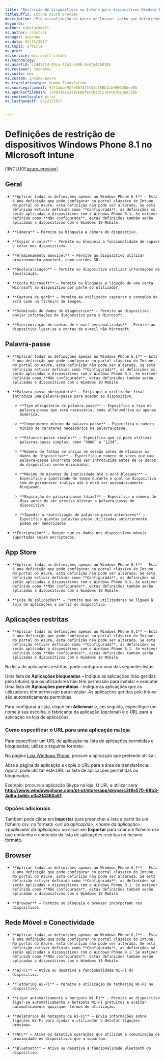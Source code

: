 ```yaml
---
title: "Restrição de dispositivos no Intune para dispositivos Windows Phone 8.1"
titleSuffix: Intune Azure preview
description: "Pré-visualização do Azure no Intune: saiba que definições do Intune pode utilizar para controlar as definições dos dispositivos e a funcionalidade em dispositivos Windows Phone 8.1."
keywords: 
author: robstackmsft
ms.author: robstack
manager: angrobe
ms.date: 02/15/2017
ms.topic: article
ms.prod: 
ms.service: microsoft-intune
ms.technology: 
ms.assetid: c2d42714-49ca-43b3-b080-2e67a4268198
ms.reviewer: heenamac
ms.suite: ems
ms.custom: intune-azure
ms.translationtype: Human Translation
ms.sourcegitcommit: 9ff1adae93fe6873f5551cf58b1a2e89638dee85
ms.openlocfilehash: 754833026331868efebcbcd157e8ce76e3ae35bb
ms.contentlocale: pt-pt
ms.lasthandoff: 05/23/2017


---
```


# <a name="windows-phone-81-device-restriction-settings-in-microsoft-intune"></a>Definições de restrição de dispositivos Windows Phone 8.1 no Microsoft Intune

[!INCLUDE[azure_preview](./includes/azure_preview.md)]

## <a name="general"></a>Geral
-     **Aplicar todas as definições apenas ao Windows Phone 8.1** – Esta é uma definição que pode configurar no portal clássico do Intune. No portal do Azure, esta definição não pode ser alterada. Se esta definição estiver definida como **Configurada**, as definições só serão aplicadas a dispositivos com o Windows Phone 8.1. Se estiver definida como **Não configurada**, estas definições também serão aplicadas a dispositivos com o Windows 10 Mobile.
-     **Câmara** – Permite ou bloqueia a câmara do dispositivo.
-     **Copiar e colar** – Permite ou bloqueia a funcionalidade de copiar e colar nos dispositivos.
-     **Armazenamento amovível** – Permite ao dispositivo utilizar armazenamento amovível, como cartões SD.
-     **Geolocalização** – Permite ao dispositivo utilizar informações de localização.
-     **Conta Microsoft** – Permita ou bloqueie a ligação de uma conta Microsoft ao dispositivo por parte do utilizador.
-     **Captura de ecrã** – Permite ao utilizador capturar o conteúdo do ecrã como um ficheiro de imagem.
-     **Submissão de dados de diagnóstico** – Permite ao dispositivo enviar informações de diagnóstico para a Microsoft.
-     **Sincronização de contas de e-mail personalizadas** – Permite ao dispositivo ligar-se a contas de e-mail não Microsoft.

## <a name="password"></a>Palavra-passe
-     **Aplicar todas as definições apenas ao Windows Phone 8.1** – Esta é uma definição que pode configurar no portal clássico do Intune. No portal do Azure, esta definição não pode ser alterada. Se esta definição estiver definida como **Configurada**, as definições só serão aplicadas a dispositivos com o Windows Phone 8.1. Se estiver definida como **Não configurada**, estas definições também serão aplicadas a dispositivos com o Windows 10 Mobile.
-     **Palavra-passe obrigatória** – Exija que o utilizador final introduza uma palavra-passe para aceder ao dispositivo.
    -     **Tipo obrigatório de palavra-passe** – Especifica o tipo de palavra-passe que será necessária, como alfanumérica ou apenas numérica.
    -     **Comprimento mínimo da palavra-passe** – Especifica o número mínimo de carateres necessários na palavra-passe.
    -     **Palavras-passe simples** – Especifica que se pode utilizar palavras-passe simples, como “0000” e “1234”.
    -     **Número de falhas de início de sessão antes de eliminar os dados do dispositivo** – Especifica o número de vezes que uma palavra-passe incorreta pode ser introduzida antes de os dados do dispositivo serem eliminados.
    -     **Máximo de minutos de inatividade até o ecrã bloquear** – Especifica a quantidade de tempo durante o qual um dispositivo tem de permanecer inativo até o ecrã ser automaticamente bloqueado.
    -     **Expiração de palavra-passe (dias)** – Especifica o número de dias antes de ser preciso alterar a palavra-passe do dispositivo.
    -     **Impedir a reutilização de palavras-passe anteriores** – Especifica quantas palavras-passe utilizadas anteriormente podem ser memorizadas.
-     **Encriptação** – Requer que os dados nos dispositivos móveis suportados sejam encriptados.

## <a name="app-store"></a>App Store
-     **Aplicar todas as definições apenas ao Windows Phone 8.1** – Esta é uma definição que pode configurar no portal clássico do Intune. No portal do Azure, esta definição não pode ser alterada. Se esta definição estiver definida como **Configurada**, as definições só serão aplicadas a dispositivos com o Windows Phone 8.1. Se estiver definida como **Não configurada**, estas definições também serão aplicadas a dispositivos com o Windows 10 Mobile.
-     **Loja de aplicações** – Permite que os utilizadores se liguem à loja de aplicações a partir do dispositivo.

## <a name="restricted-apps"></a>Aplicações restritas

-     **Aplicar todas as definições apenas ao Windows Phone 8.1** – Esta é uma definição que pode configurar no portal clássico do Intune. No portal do Azure, esta definição não pode ser alterada. Se esta definição estiver definida como **Configurada**, as definições só serão aplicadas a dispositivos com o Windows Phone 8.1. Se estiver definida como **Não configurada**, estas definições também serão aplicadas a dispositivos com o Windows 10 Mobile.

Na lista de aplicações restritas, pode configurar uma das seguintes listas:

Uma lista de **Aplicações bloqueadas** – Indique as aplicações (não geridas pelo Intune) que os utilizadores não têm permissão para instalar e executar.
Uma lista de **Aplicações permitidas** – Indique as aplicações que os utilizadores têm permissão para instalar. As aplicações geridas pelo Intune são automaticamente permitidas.

Para configurar a lista, clique em **Adicionar** e, em seguida, especifique um nome à sua escolha, o fabricante da aplicação (opcional) e o URL para a aplicação na loja de aplicações.

### <a name="how-to-specify-the-url-to-an-app-in-the-store"></a>Como especificar o URL para uma aplicação na loja

Para especificar um URL de aplicação na lista de aplicações permitidas e bloqueadas, utilize o seguinte formato:

Na página [Loja Windows Phone](https://www.microsoft.com/store/apps/windows-phone), procure a aplicação que pretende utilizar.

Abra a página da aplicação e copie o URL para a área de transferência. Agora, pode utilizar este URL na lista de aplicações permitidas ou bloqueadas.

Exemplo: procure a aplicação Skype na loja. O URL a utilizar será **http://www.windowsphone.com/pt-pt/store/app/skype/c3f8e570-68b3-4d6a-bdbb-c0a3f4360a51**.



### <a name="additional-options"></a>Opções adicionais

Também pode clicar em **Importar** para preencher a lista a partir de um ficheiro csv, no formato <*url da aplicação*>, <*nome da aplicação*>, <*publicador da aplicação*> ou clicar em **Exportar** para criar um ficheiro csv que contenha o conteúdo da lista de aplicações restritas no mesmo formato.


## <a name="browser"></a>Browser
-     **Aplicar todas as definições apenas ao Windows Phone 8.1** – Esta é uma definição que pode configurar no portal clássico do Intune. No portal do Azure, esta definição não pode ser alterada. Se esta definição estiver definida como **Configurada**, as definições só serão aplicadas a dispositivos com o Windows Phone 8.1. Se estiver definida como **Não configurada**, estas definições também serão aplicadas a dispositivos com o Windows 10 Mobile.
-     **Browser** – Permite ou bloqueia o browser incorporado nos dispositivos.

## <a name="cellular-and-connectivity"></a>Rede Móvel e Conectividade
-     **Aplicar todas as definições apenas ao Windows Phone 8.1** – Esta é uma definição que pode configurar no portal clássico do Intune. No portal do Azure, esta definição não pode ser alterada. Se esta definição estiver definida como **Configurada**, as definições só serão aplicadas a dispositivos com o Windows Phone 8.1. Se estiver definida como **Não configurada**, estas definições também serão aplicadas a dispositivos com o Windows 10 Mobile.
-     **Wi-Fi** – Ativa ou desativa a funcionalidade Wi-Fi do dispositivo.
-     **Tethering Wi-Fi** – Permite a utilização de tethering Wi-Fi no dispositivo.
-     **Ligar automaticamente a hotspots Wi-Fi** – Permite ao dispositivo ligar-se automaticamente a hotspots Wi-Fi gratuitos e aceitar automaticamente quaisquer termos de utilização.
-     **Relatórios de hotspots de Wi-Fi** – Envia informações sobre ligações Wi-Fi para ajudar o utilizador a detetar ligações próximas.
-     **NFC** – Ativa ou desativa operações que utilizam a comunicação de proximidade em dispositivos que a suportam.
-     **Bluetooth** – Ativa ou desativa a funcionalidade Bluetooth do dispositivo.

